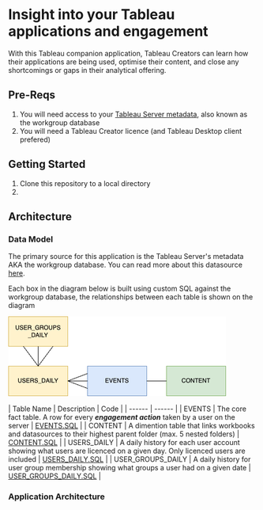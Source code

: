 # Insight into your Tableau applications and engagement
With this Tableau companion application, Tableau Creators can learn how their applications are being used, optimise their content, and close any shortcomings or gaps in their analytical offering.


## Pre-Reqs

1. You will need access to your [Tableau Server metadata](https://help.tableau.com/current/server/en-us/perf_collect_server_repo.htm "Tableau Documentation"), also known as the workgroup database
2. You will need a Tableau Creator licence (and Tableau Desktop client prefered)


## Getting Started

1. Clone this repository to a local directory
2. 


## Architecture

### Data Model

The primary source for this application is the Tableau Server's metadata AKA the workgroup database. You can read more about this datasource [here](https://help.tableau.com/current/server/en-us/data_dictionary.htm "Tableau Documentation").

Each box in the diagram below is built using custom SQL against the workgroup database, the relationships between each table is shown on the diagram

![Data Architecture](https://github.com/ryanw-data/analytics_insights/blob/main/data_structure.png?raw=true)

| Table Name | Description | Code |
| ------ | ------ |
| EVENTS | The core fact table. A row for every **_engagement action_** taken by a user on the server | [EVENTS.SQL](SQL/EVENTS.sql) |
| CONTENT | A dimention table that links workbooks and datasources to their highest parent folder (max. 5 nested folders) | [CONTENT.SQL](SQL/CONTENT.sql) |
| USERS_DAILY | A daily history for each user account showing what users are licenced on a given day. Only licenced users are included | [USERS_DAILY.SQL](SQL/USERS_DAILY.sql) |
| USER_GROUPS_DAILY | A daily history for user group membership showing what groups a user had on a given date | [USER_GROUPS_DAILY.SQL](SQL/USER_GROUPS_DAILY.sql) |

### Application Architecture


